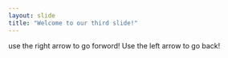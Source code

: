 ```yaml
---
layout: slide
title: "Welcome to our third slide!"
---
```

use the right arrow to go forword!
Use the left arrow to go back!
